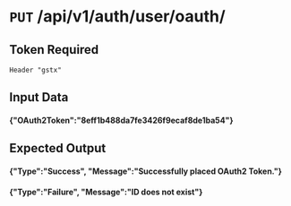 # <code>PUT</code> /api/v1/auth/user/oauth/

## Token Required
	Header "gstx"

## Input Data

#### {"OAuth2Token":"8eff1b488da7fe3426f9ecaf8de1ba54"}

## Expected Output

#### {"Type":"Success", "Message":"Successfully placed OAuth2 Token."}
#### {"Type":"Failure", "Message":"ID does not exist"}